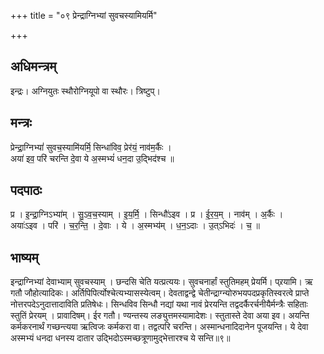 +++
title = "०९ प्रेन्द्राग्निभ्यां सुवचस्यामियर्मि"

+++
## अधिमन्त्रम्
इन्द्रः। अग्नियुतः स्थौरोग्नियूपो वा स्थौरः। त्रिष्टुप्।

## मन्त्रः
प्रेन्द्रा॒ग्निभ्यां॑ सुवच॒स्यामि॑यर्मि॒ सिन्धा॑विव॒ प्रेर॑यं॒ नाव॑म॒र्कैः ।  
अया॑ इव॒ परि॑ चरन्ति दे॒वा ये अ॒स्मभ्यं॑ धन॒दा उ॒द्भिद॑श्च ॥

## पदपाठः
प्र । इ॒न्द्रा॒ग्निऽभ्या॑म् । सु॒ऽव॒च॒स्याम् । इ॒य॒र्मि॒ । सिन्धौ॑ऽइव । प्र । ई॒र॒य॒म् । नाव॑म् । अ॒र्कैः ।  
अयाः॑ऽइव । परि॑ । च॒र॒न्ति॒ । दे॒वाः । ये । अ॒स्मभ्य॑म् । ध॒न॒ऽदाः । उ॒त्ऽभिदः॑ । च॒ ॥

## भाष्यम्
इन्द्राग्निभ्यां देवाभ्याम् सुवचस्याम् । छन्दसि चेति यत्प्रत्ययः। सुवचनार्हां स्तुतिमहम् प्रेयर्मि। प्र्रयामि। ऋ गतौ जौहोत्यादिकः। अर्तिपिपिर्त्योश्चेत्यभ्यासस्येत्वम्। देवताद्वन्द्वे चेतीन्द्राग्न्योरुभयपदप्रकृतिस्वरत्वे प्राप्ते नोत्तरपदेऽनुदात्तादाविति प्रतिषेधः। सिन्धविव सिन्धौ नद्यां यथा नावं प्रेरयन्ति तद्वदर्कैरर्चनीयैर्मन्त्रैः सहिताः स्तुतिं प्रेरयम् । प्रावादिषम्। ईर गतौ। ण्यन्तस्य लङ्युत्तमस्यामादेशः। स्तुतास्ते देवा अया इव। अयन्ति कर्मकरनार्थं गच्छन्त्यया ऋत्विजः कर्मकरा वा। तद्वत्परि चरन्ति। अस्मान्धनादिदानेन पूजयन्ति। ये देवा अस्मभ्यं धनदा धनस्य दातार उद्भिदोऽस्मच्छत्रूणामुद्भेत्तारश्च ये सन्ति॥९॥
